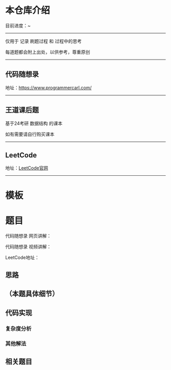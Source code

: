 # 本仓库介绍

目前进度：~

---

仅用于 记录 刷题过程 和 过程中的思考

每道题都会附上出处，以供参考，尊重原创

---



## 代码随想录

地址：https://www.programmercarl.com/

---



## 王道课后题

基于24考研 数据结构 的课本

如有需要请自行购买课本

---



##  LeetCode

地址：[LeetCode官网](https://leetcode.cn/leetbook/)

---



# 模板

# 题目 

代码随想录 网页讲解：

代码随想录 视频讲解：

LeetCode地址：

## 思路

## （本题具体细节）

## 代码实现

### 复杂度分析

### 其他解法

## 相关题目